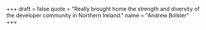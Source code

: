 +++
draft = false
quote = "Really brought home the strength and diversity of the developer community in Northern Ireland."
name = "Andrew Bolster"
+++
